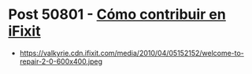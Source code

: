 # Post 50801 - [Cómo contribuir en iFixit](https://www.ifixit.com/News/50801/como-contribuir-en-ifixit)

- https://valkyrie.cdn.ifixit.com/media/2010/04/05152152/welcome-to-repair-2-0-600x400.jpeg
